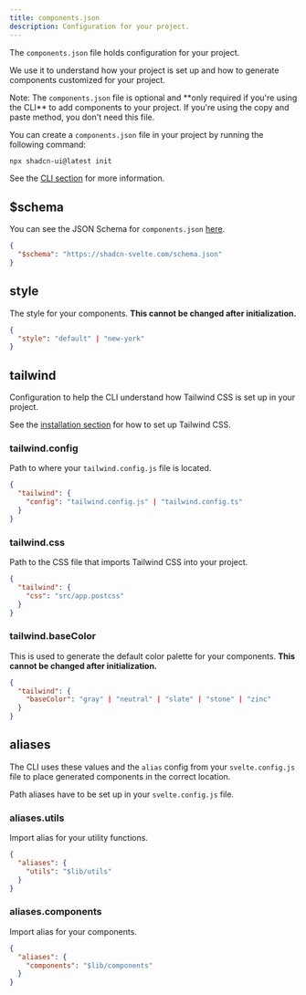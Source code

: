 ```yaml
---
title: components.json
description: Configuration for your project.
---
```


<script>
    import { Callout, ComponentPreview } from '@/components/docs'
</script>

The `components.json` file holds configuration for your project.

We use it to understand how your project is set up and how to generate components customized for your project.

<Callout class="mt-6">
  Note: The <code>components.json</code> file is optional and **only required if you're
  using the CLI** to add components to your project. If you're using the copy
  and paste method, you don't need this file.
</Callout>

You can create a `components.json` file in your project by running the following command:

```bash
npx shadcn-ui@latest init
```

See the [CLI section](/docs/cli) for more information.

## $schema

You can see the JSON Schema for `components.json` [here](https://shadcn-svelte.com/schema.json).

```json title="components.json"
{
  "$schema": "https://shadcn-svelte.com/schema.json"
}
```

## style

The style for your components. **This cannot be changed after initialization.**

```json title="components.json"
{
  "style": "default" | "new-york"
}
```

<ComponentPreview name="card-with-form">

<div />

</ComponentPreview>

## tailwind

Configuration to help the CLI understand how Tailwind CSS is set up in your project.

See the [installation section](/docs/installation) for how to set up Tailwind CSS.

### tailwind.config

Path to where your `tailwind.config.js` file is located.

```json title="components.json"
{
  "tailwind": {
    "config": "tailwind.config.js" | "tailwind.config.ts"
  }
}
```

### tailwind.css

Path to the CSS file that imports Tailwind CSS into your project.

```json title="components.json"
{
  "tailwind": {
    "css": "src/app.postcss"
  }
}
```

### tailwind.baseColor

This is used to generate the default color palette for your components. **This cannot be changed after initialization.**

```json title="components.json"
{
  "tailwind": {
    "baseColor": "gray" | "neutral" | "slate" | "stone" | "zinc"
  }
}
```

## aliases

The CLI uses these values and the `alias` config from your `svelte.config.js` file to place generated components in the correct location.

Path aliases have to be set up in your `svelte.config.js` file.

### aliases.utils

Import alias for your utility functions.

```json title="svelte.config.js"
{
  "aliases": {
    "utils": "$lib/utils"
  }
}
```

### aliases.components

Import alias for your components.

```json title="svelte.config.js"
{
  "aliases": {
    "components": "$lib/components"
  }
}
```
